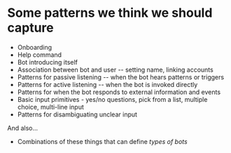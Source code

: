 # Some patterns we think we should capture

* Onboarding
* Help command
* Bot introducing itself
* Association between bot and user -- setting name, linking accounts
* Patterns for passive listening -- when the bot hears patterns or triggers 
* Patterns for active listening -- when the bot is invoked directly
* Patterns for when the bot responds to external information and events
* Basic input primitives - yes/no questions, pick from a list, multiple choice, multi-line input
* Patterns for disambiguating unclear input


And also...

* Combinations of these things that can define _types of bots_
